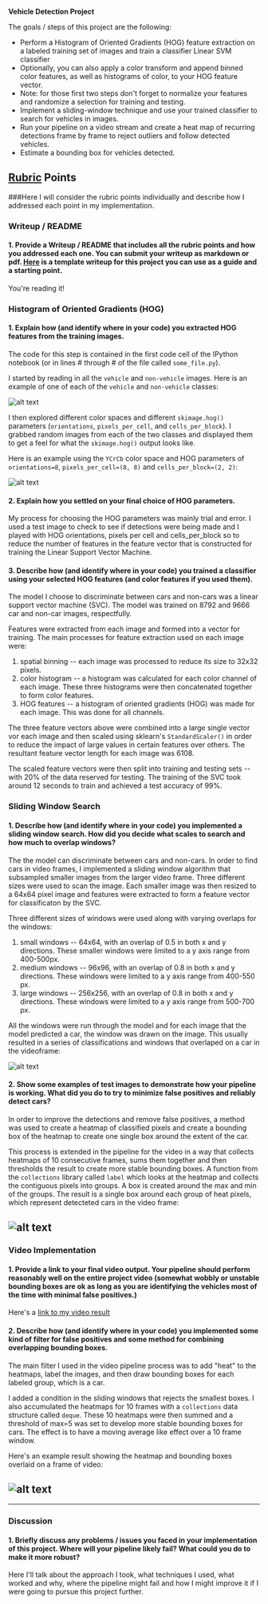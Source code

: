 

**Vehicle Detection Project**

The goals / steps of this project are the following:

* Perform a Histogram of Oriented Gradients (HOG) feature extraction on a labeled training set of images and train a classifier Linear SVM classifier
* Optionally, you can also apply a color transform and append binned color features, as well as histograms of color, to your HOG feature vector. 
* Note: for those first two steps don't forget to normalize your features and randomize a selection for training and testing.
* Implement a sliding-window technique and use your trained classifier to search for vehicles in images.
* Run your pipeline on a video stream and create a heat map of recurring detections frame by frame to reject outliers and follow detected vehicles.
* Estimate a bounding box for vehicles detected.

[//]: # (Image References)
[image1]: ./examples/car_not_car.png
[image2]: ./examples/HOG_example.jpg
[image3]: ./examples/sliding_windows.png
[image4]: ./examples/heatmap_boxes.png
[image5]: ./examples/test_frame3.jpg


## [Rubric](https://review.udacity.com/#!/rubrics/513/view) Points
###Here I will consider the rubric points individually and describe how I addressed each point in my implementation.  



### Writeup / README

#### 1. Provide a Writeup / README that includes all the rubric points and how you addressed each one.  You can submit your writeup as markdown or pdf.  [Here](https://github.com/udacity/CarND-Vehicle-Detection/blob/master/writeup_template.md) is a template writeup for this project you can use as a guide and a starting point.  

You're reading it!

### Histogram of Oriented Gradients (HOG)

#### 1. Explain how (and identify where in your code) you extracted HOG features from the training images.

The code for this step is contained in the first code cell of the IPython notebook (or in lines # through # of the file called `some_file.py`).  

I started by reading in all the `vehicle` and `non-vehicle` images.  Here is an example of one of each of the `vehicle` and `non-vehicle` classes:

![alt text][image1]

I then explored different color spaces and different `skimage.hog()` parameters (`orientations`, `pixels_per_cell`, and `cells_per_block`).  I grabbed random images from each of the two classes and displayed them to get a feel for what the `skimage.hog()` output looks like.

Here is an example using the `YCrCb` color space and HOG parameters of `orientations=8`, `pixels_per_cell=(8, 8)` and `cells_per_block=(2, 2)`:


![alt text][image2]

#### 2. Explain how you settled on your final choice of HOG parameters.

My process for choosing the HOG parameters was mainly trial and error. I used a test image to check to see if detections were being made and I played with HOG orientations, pixels per cell and cells_per_block so to reduce the number of features in the feature vector that is constructed for training the Linear Support Vector Machine. 

#### 3. Describe how (and identify where in your code) you trained a classifier using your selected HOG features (and color features if you used them).

The model I choose to discriminate between cars and non-cars was a linear support vector machine (SVC). The model was trained on 8792 and 9666 car and non-car images, respectfully. 

Features were extracted from each image and formed into a vector for training. The main processes for feature extraction used on each image were: 

1. spatial binning -- each image was processed to reduce its size to 32x32 pixels. 
2. color histogram -- a histogram was calculated for each color channel of each image. These three histograms were then concatenated together to form color features.
3. HOG features -- a histogram of oriented gradients (HOG) was made for each image. This was done for all channels. 

The three feature vectors above were combined into a large single vector vor each image and then scaled using sklearn's `StandardScaler()` in order to reduce the impact of large values in certain features over others. The resultant feature vector length for each image was 6108.

The scaled feature vectors were then split into training and testing sets -- with 20% of the data reserved for testing. The training of the SVC took around 12 seconds to train and achieved a test accuracy of 99%. 

### Sliding Window Search

#### 1. Describe how (and identify where in your code) you implemented a sliding window search.  How did you decide what scales to search and how much to overlap windows?

The the model can discriminate between cars and non-cars. In order to find cars in video frames, I implemented a sliding window algorithm that subsampled smaller images from the larger video frame. Three different sizes were used to scan the image. Each smaller image was then resized to a 64x64 pixel image and features were extracted to form a feature vector for classificaton by the SVC. 

Three different sizes of windows were used along with varying overlaps for the windows: 

1. small windows -- 64x64, with an overlap of 0.5 in both x and y directions. These smaller windows were limited to a y axis range from 400-500px. 
2. medium windows -- 96x96, with an overlap of 0.8 in both x and y directions. These windows were limited to a y axis range from 400-550 px. 
3. large windows -- 256x256, with an overlap of 0.8 in both x and y directions. These windows were limited to a y axis range from 500-700 px.

All the windows were run through the model and for each image that the model predicted a car, the window was drawn on the image. This usually resulted in a series of classifications and windows that overlaped on a car in the videoframe: 

![alt text][image3]

#### 2. Show some examples of test images to demonstrate how your pipeline is working.  What did you do to try to minimize false positives and reliably detect cars?

In order to improve the detections and remove false positives, a method was used to create a heatmap of classified pixels and create a bounding box of the heatmap to create one single box around the extent of the car. 

This process is extended in the pipeline for the video in a way that collects heatmaps of 10 consecutive frames, sums them together and then thresholds the result to create more stable bounding boxes. A function from the `collections` library called `label` which looks at the heatmap and collects the contiguous pixels into groups. A box is created around the max and min of the groups. The result is a single box around each group of heat pixels, which represent detecteted cars in the video frame: 

![alt text][image4]
---

### Video Implementation

#### 1. Provide a link to your final video output.  Your pipeline should perform reasonably well on the entire project video (somewhat wobbly or unstable bounding boxes are ok as long as you are identifying the vehicles most of the time with minimal false positives.)

Here's a [link to my video result](./full_output.mp4)


#### 2. Describe how (and identify where in your code) you implemented some kind of filter for false positives and some method for combining overlapping bounding boxes.

The main filter I used in the video pipeline process was to add "heat" to the heatmaps, label the images, and then draw bounding boxes for each labeled group, which is a car. 

I added a condition in the sliding windows that rejects the smallest boxes. I also accumulated the heatmaps for 10 frames with a `collections` data structure called `deque`. These 10 heatmaps were then summed and a threshold of max=5 was set to develop more stable bounding boxes for cars. The effect is to have a moving average like effect over a 10 frame window. 

Here's an example result showing the heatmap and bounding boxes overlaid on a frame of video:

![alt text][image5]
---
---

### Discussion

#### 1. Briefly discuss any problems / issues you faced in your implementation of this project.  Where will your pipeline likely fail?  What could you do to make it more robust?

Here I'll talk about the approach I took, what techniques I used, what worked and why, where the pipeline might fail and how I might improve it if I were going to pursue this project further.  

